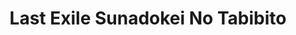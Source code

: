 --- 
title: "Last Exile Sunadokei No Tabibito"
publishdate: "2019-6-24T16:48:46+02:00"
src: "https://365manga.net/manga/last-exile-sunadokei-no-tabibito"
image: "https://data.365manga.net/images/thumbnails/15951-last-exile-sunadokei-no-tabibito.jpg"
description: "After the first 'Last Exile' series, Claus, Lavie, Alvis, and our other heroes board the colony ship, Exile, to return home to the planet humanity abandoned hundreds of years ago. A few months have passed and the quiet, peaceful life they had hoped for is suddenly disrupted when a familiar enemy appears. How did the enemy they left behind a world ago follow them all the way home!?"
---